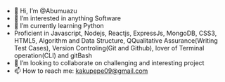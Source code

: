 - 👋 Hi, I’m @Abumuazu
- 👀 I’m interested in anything Software
- 🌱 I’m currently learning Python 
-  Proficient in Javascript, Nodejs, Reactjs, ExpressJs, MongoDB, CSS3, HTML5,
   Algorithm and Data Structure, QQualitative Assurance(Writing Test Cases),
   Version Controling(Git and Github), lover of Terminal operation(CLI) and gitBash
- 💞️ I’m looking to collaborate on challenging and interesting project
- 📫 How to reach me: kakupepe09@gmail.com

<!---
Abumuazu/Abumuazu is a ✨ special ✨ repository because its `README.md` (this file) appears on your GitHub profile.
You can click the Preview link to take a look at your changes.
--->
